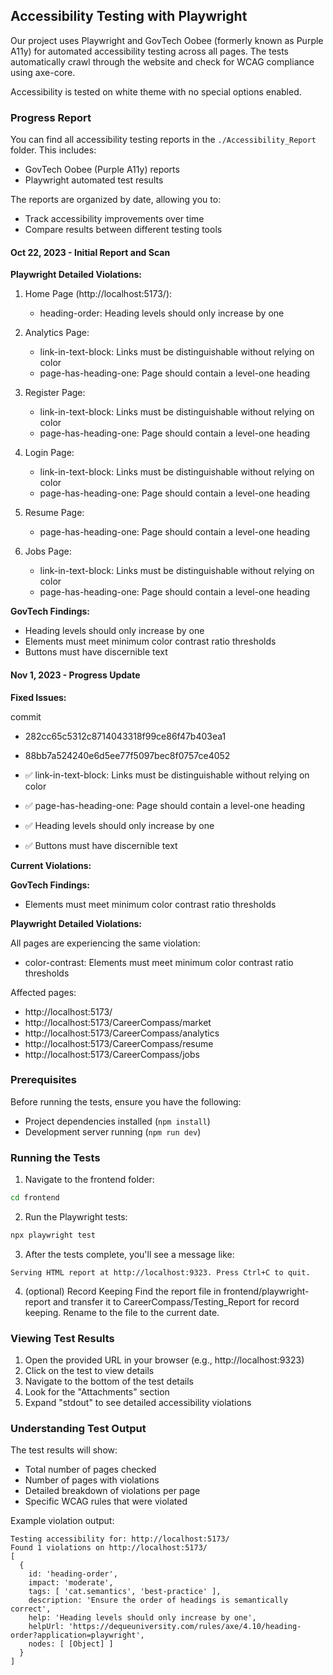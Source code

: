 ## Accessibility Testing with Playwright

Our project uses Playwright and GovTech Oobee (formerly known as Purple A11y) for automated accessibility testing across all pages. The tests automatically crawl through the website and check for WCAG compliance using axe-core.

Accessibility is tested on white theme with no special options enabled.

### Progress Report

You can find all accessibility testing reports in the `./Accessibility_Report` folder. This includes:

-   GovTech Oobee (Purple A11y) reports
-   Playwright automated test results

The reports are organized by date, allowing you to:

-   Track accessibility improvements over time
-   Compare results between different testing tools

#### Oct 22, 2023 - Initial Report and Scan

**Playwright Detailed Violations:**

1. Home Page (http://localhost:5173/):

    - heading-order: Heading levels should only increase by one

2. Analytics Page:

    - link-in-text-block: Links must be distinguishable without relying on color
    - page-has-heading-one: Page should contain a level-one heading

3. Register Page:

    - link-in-text-block: Links must be distinguishable without relying on color
    - page-has-heading-one: Page should contain a level-one heading

4. Login Page:

    - link-in-text-block: Links must be distinguishable without relying on color
    - page-has-heading-one: Page should contain a level-one heading

5. Resume Page:

    - page-has-heading-one: Page should contain a level-one heading

6. Jobs Page:
    - link-in-text-block: Links must be distinguishable without relying on color
    - page-has-heading-one: Page should contain a level-one heading

**GovTech Findings:**

-   Heading levels should only increase by one
-   Elements must meet minimum color contrast ratio thresholds
-   Buttons must have discernible text

#### Nov 1, 2023 - Progress Update

**Fixed Issues:**

commit

-   282cc65c5312c8714043318f99ce86f47b403ea1
-   88bb7a524240e6d5ee77f5097bec8f0757ce4052

-   ✅ link-in-text-block: Links must be distinguishable without relying on color
-   ✅ page-has-heading-one: Page should contain a level-one heading
-   ✅ Heading levels should only increase by one
-   ✅ Buttons must have discernible text

**Current Violations:**

**GovTech Findings:**

-   Elements must meet minimum color contrast ratio thresholds

**Playwright Detailed Violations:**

All pages are experiencing the same violation:

-   color-contrast: Elements must meet minimum color contrast ratio thresholds

Affected pages:

-   http://localhost:5173/
-   http://localhost:5173/CareerCompass/market
-   http://localhost:5173/CareerCompass/analytics
-   http://localhost:5173/CareerCompass/resume
-   http://localhost:5173/CareerCompass/jobs

### Prerequisites

Before running the tests, ensure you have the following:

-   Project dependencies installed (`npm install`)
-   Development server running (`npm run dev`)

### Running the Tests

1. Navigate to the frontend folder:

```bash
cd frontend
```

2. Run the Playwright tests:

```bash
npx playwright test
```

3. After the tests complete, you'll see a message like:

```
Serving HTML report at http://localhost:9323. Press Ctrl+C to quit.
```

4. (optional) Record Keeping
   Find the report file in frontend/playwright-report and transfer it to CareerCompass/Testing_Report for record keeping. Rename to the file to the current date.

### Viewing Test Results

1. Open the provided URL in your browser (e.g., http://localhost:9323)
2. Click on the test to view details
3. Navigate to the bottom of the test details
4. Look for the "Attachments" section
5. Expand "stdout" to see detailed accessibility violations

### Understanding Test Output

The test results will show:

-   Total number of pages checked
-   Number of pages with violations
-   Detailed breakdown of violations per page
-   Specific WCAG rules that were violated

Example violation output:

```
Testing accessibility for: http://localhost:5173/
Found 1 violations on http://localhost:5173/
[
  {
    id: 'heading-order',
    impact: 'moderate',
    tags: [ 'cat.semantics', 'best-practice' ],
    description: 'Ensure the order of headings is semantically correct',
    help: 'Heading levels should only increase by one',
    helpUrl: 'https://dequeuniversity.com/rules/axe/4.10/heading-order?application=playwright',
    nodes: [ [Object] ]
  }
]
```
